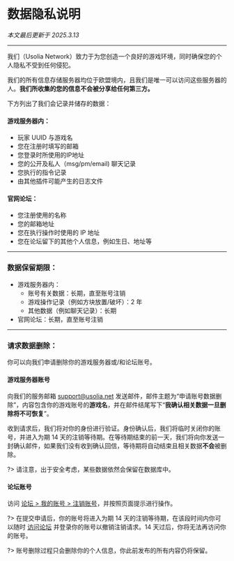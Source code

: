 # 数据隐私说明

*本文最后更新于 2025.3.13*

----------

我们（Usolia Network）致力于为您创造一个良好的游戏环境，同时确保您的个人隐私不受到任何侵犯。

我们的所有信息存储服务器均位于欧盟境内，且我们是唯一可以访问这些服务器的人。**我们所收集的您的信息不会被分享给任何第三方。**

下方列出了我们会记录并储存的数据：

#### 游戏服务器内：

- 玩家 UUID 与游戏名
- 您在注册时填写的邮箱
- 您登录时所使用的IP地址
- 您的公开及私人（msg/pm/email) 聊天记录
- 您执行的指令记录
- 由其他插件可能产生的日志文件

#### 官网论坛：

- 您注册使用的名称
- 您的邮箱地址
- 您在执行操作时使用的 IP 地址
- 您在论坛留下的其他个人信息，例如生日、地址等

----

### 数据保留期限：

- 游戏服务器内：
	- 账号有关数据：长期，直至账号注销
	- 游戏操作记录（例如方块放置/破坏）：2 年
	- 其他数据（例如聊天记录）：长期
- 官网论坛：长期，直至账号注销

----

### 请求数据删除：

你可以向我们申请删除你的游戏服务器或/和论坛账号。

#### 游戏服务器账号

向我们的服务邮箱 support@usolia.net 发送邮件，邮件主题为“申请账号数据删除”，内容包含你的游戏账号的**游戏名**，并在邮件结尾写下“**我确认相关数据一旦删除将不可恢复**”。

收到请求后，我们将对你的身份进行验证。身份确认后，我们将临时关闭你的账号，并进入为期 14 天的注销等待期。在等待期结束的前一天，我们将向你发送一封确认邮件，如果我们没有收到确认回信，等待期将自动结束且相关数据**不会**被删除。

?> 请注意，出于安全考虑，某些数据依然会保留在数据库中。

#### 论坛账号

访问 [论坛 > 我的账号 > 注销账号](https://usolia.net/account/delete)，并按照页面提示进行操作。

?> 在提交申请后，你的账号将进入为期 14 天的注销等待期，在该段时间内你可以随时 [访问论坛](https://usolia.net) 并登录你的账号以撤销注销请求。14 天过后，你将无法再访问你的账号。

?> 账号删除过程只会删除你的个人信息，你此前发布的所有内容仍将保留。
